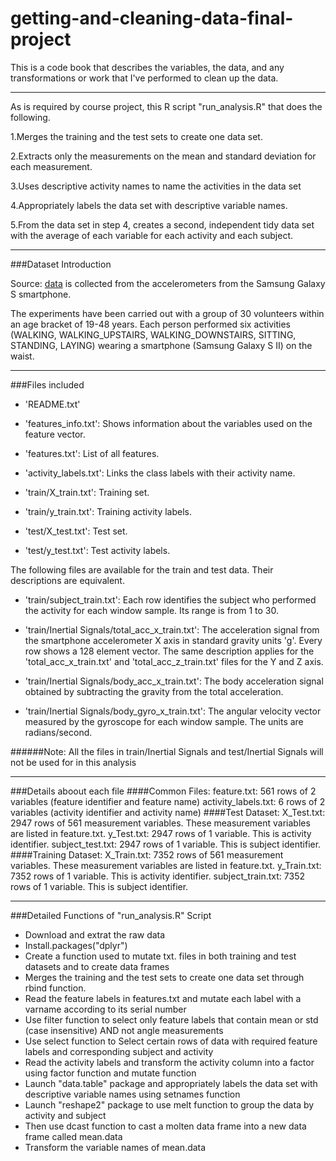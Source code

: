 # getting-and-cleaning-data-final-project

This is a code book that describes the variables, the data, and any transformations or work that I've performed to clean up the data.

***
As is required by course project, this R script "run_analysis.R" that does the following.

1.Merges the training and the test sets to create one data set.

2.Extracts only the measurements on the mean and standard deviation for each measurement.

3.Uses descriptive activity names to name the activities in the data set

4.Appropriately labels the data set with descriptive variable names.

5.From the data set in step 4, creates a second, independent tidy data set with the average of each variable for each activity and each subject.

***

###Dataset Introduction

Source: [data](https://d396qusza40orc.cloudfront.net/getdata%2Fprojectfiles%2FUCI%20HAR%20Dataset.zip)
is collected from the accelerometers from the Samsung Galaxy S smartphone.

The experiments have been carried out with a group of 30 volunteers within an age bracket of 19-48 years. Each person performed six activities (WALKING, WALKING_UPSTAIRS, WALKING_DOWNSTAIRS, SITTING, STANDING, LAYING) wearing a smartphone (Samsung Galaxy S II) on the waist.

***
###Files included
- 'README.txt'

- 'features_info.txt': Shows information about the variables used on the feature vector.

- 'features.txt': List of all features.

- 'activity_labels.txt': Links the class labels with their activity name.

- 'train/X_train.txt': Training set.

- 'train/y_train.txt': Training activity labels.

- 'test/X_test.txt': Test set.

- 'test/y_test.txt': Test activity labels.

The following files are available for the train and test data. Their descriptions are equivalent. 

- 'train/subject_train.txt': Each row identifies the subject who performed the activity for each window sample. Its range is from 1 to 30. 

- 'train/Inertial Signals/total_acc_x_train.txt': The acceleration signal from the smartphone accelerometer X axis in standard gravity units 'g'. Every row shows a 128 element vector. The same description applies for the 'total_acc_x_train.txt' and 'total_acc_z_train.txt' files for the Y and Z axis. 

- 'train/Inertial Signals/body_acc_x_train.txt': The body acceleration signal obtained by subtracting the gravity from the total acceleration. 

- 'train/Inertial Signals/body_gyro_x_train.txt': The angular velocity vector measured by the gyroscope for each window sample. The units are radians/second. 

######Note: All the files in train/Inertial Signals and test/Inertial Signals will not be used for in this analysis
***
###Details aboout each file
####Common Files: 
feature.txt: 561 rows of 2 variables (feature identifier and feature name)
activity_labels.txt: 6 rows of 2 variables (activity identifier and activity name)
####Test Dataset:
X_Test.txt: 2947 rows of 561 measurement variables. These measurement variables are listed in feature.txt.
y_Test.txt: 2947 rows of 1 variable. This is activity identifier.
subject_test.txt: 2947 rows of 1 variable. This is subject identifier.
####Training Dataset:
X_Train.txt: 7352 rows of 561 measurement variables. These measurement variables are listed in feature.txt.
y_Train.txt: 7352 rows of 1 variable. This is activity identifier.
subject_train.txt: 7352 rows of 1 variable. This is subject identifier.

***
###Detailed Functions of "run_analysis.R" Script
- Download and extrat the raw data
- Install.packages("dplyr")
- Create a function used to mutate txt. files in both training and test datasets and to create data frames 
- Merges the training and the test sets to create one data set through rbind function.
- Read the feature labels in features.txt and mutate each label with a varname according to its serial number
- Use filter function to select only feature labels that contain mean or std (case insensitive) AND not angle measurements
- Use select function to Select certain rows of data with required feature labels and corresponding subject and activity
- Read the activity labels and transform the activity column into a factor using factor function and mutate function
- Launch "data.table" package and appropriately labels the data set with descriptive variable names using setnames function
- Launch "reshape2" package to use melt function to group the data by activity and subject
- Then use dcast function to cast a molten data frame into a new data frame called mean.data
- Transform the variable names of mean.data















 
